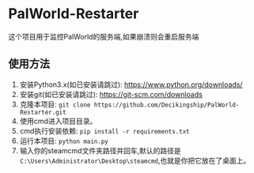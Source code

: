 # PalWorld-Restarter
这个项目用于监控PalWorld的服务端,如果崩溃则会重启服务端
## 使用方法
1. 安装Python3.x(如已安装请跳过): https://www.python.org/downloads/
2. 安装git(如已安装请跳过): https://git-scm.com/downloads
3. 克隆本项目: `git clone https://github.com/Decikingship/PalWorld-Restarter.git`
4. 使用cmd进入项目目录。
5. cmd执行安装依赖: `pip install -r requirements.txt`
6. 运行本项目: `python main.py`
7. 输入你的steamcmd文件夹路径并回车,默认的路径是`C:\Users\Administrator\Desktop\steamcmd`,也就是你把它放在了桌面上。


